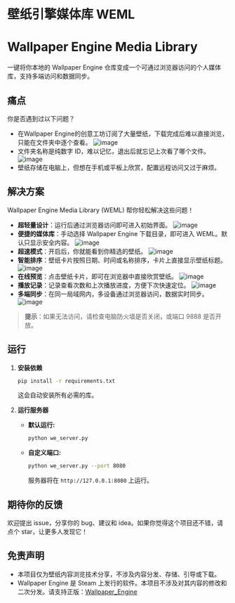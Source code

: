 # 壁纸引擎媒体库 WEML
# Wallpaper Engine Media Library

一键将你本地的 Wallpaper Engine 仓库变成一个可通过浏览器访问的个人媒体库，支持多端访问和数据同步。

## 痛点

你是否遇到过以下问题？

*   在Wallpaper Engine的创意工坊订阅了大量壁纸，下载完成后难以直接浏览，只能在文件夹中逐个查看。
    ![image](screenshot/picture_1.png)
*   文件夹名称是纯数字 ID，难以记忆，退出后就忘记上次看了哪个文件。
    ![image](screenshot/picture_2.png)
*   壁纸存储在电脑上，但想在手机或平板上欣赏，配置远程访问又过于麻烦。

## 解决方案

Wallpaper Engine Media Library (WEML) 帮你轻松解决这些问题！

*   **超轻量设计**：运行后通过浏览器访问即可进入初始界面。
    ![image](screenshot/picture_3.png)
*   **便捷的媒体库**：手动选择 Wallpaper Engine 下载目录，即可进入 WEML。默认只显示安全内容。
    ![image](screenshot/picture_4.png)
*   **超速模式**：开启后，你就能看到你精选的壁纸。
    ![image](screenshot/picture_5.png)
*   **智能排序**：壁纸卡片按照日期、时间或名称排序，卡片上直接显示壁纸标题。
    ![image](screenshot/picture_6.png)
*   **在线预览**：点击壁纸卡片，即可在浏览器中直接欣赏壁纸。
    ![image](screenshot/picture_7.png)
*   **播放记录**：记录查看次数和上次播放进度，方便下次快速定位。
    ![image](screenshot/picture_8.png)
*   **多端同步**：在同一局域网内，多设备通过浏览器访问，数据实时同步。
    ![image](screenshot/picture_9.png)

>   **提示**：如果无法访问，请检查电脑防火墙是否关闭，或端口 9888 是否开放。

## 运行

1.  **安装依赖**

    ```bash
    pip install -r requirements.txt
    ```

    这会自动安装所有必需的库。

2.  **运行服务器**

    *   **默认运行:**

        ```bash
        python we_server.py
        ```

    *   **自定义端口:**

        ```bash
        python we_server.py --port 8080
        ```

        服务器将在 `http://127.0.0.1:8080` 上运行。

## 期待你的反馈

欢迎提出 issue，分享你的 bug、建议和 idea。如果你觉得这个项目还不错，请点个 star，让更多人发现它！

## 免责声明

*   本项目仅为壁纸内容浏览技术分享，不涉及内容分发、存储、引导或下载。
*   Wallpaper Engine 是 Steam 上发行的软件。本项目不涉及对其内容的修改和二次分发。请支持正版：[Wallpaper_Engine](https://store.steampowered.com/app/431960/Wallpaper_Engine/)
